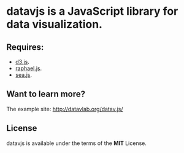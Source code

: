 # datavjs is a JavaScript library for data visualization.

## Requires:
 * [d3.js](https://github.com/mbostock/d3).
 * [raphael.js](http://raphaeljs.com/).
 * [sea.js](https://github.com/seajs/seajs).

## Want to learn more?
   The example site: <http://datavlab.org/datav.js/>
   
## License
   datavjs is available under the terms of the **MIT** License.

